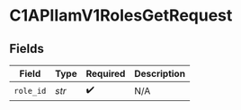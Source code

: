# C1APIIamV1RolesGetRequest


## Fields

| Field              | Type               | Required           | Description        |
| ------------------ | ------------------ | ------------------ | ------------------ |
| `role_id`          | *str*              | :heavy_check_mark: | N/A                |